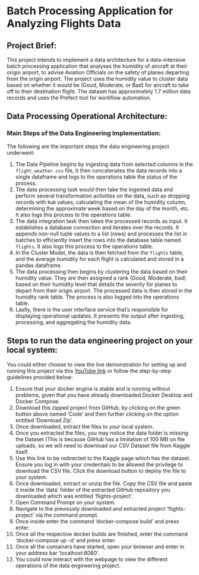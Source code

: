 # Batch Processing Application for Analyzing Flights Data

## Project Brief:
This project intends to implement a data architecture for a data-intensive batch processing application that analyses the humidity of aircraft at their origin airport, to advise Aviation Officials on the safety of planes departing from the origin airport. The project uses the humidity value to cluster data based on whether it would be (Good, Moderate, or Bad) for aircraft to take off to their destination flight. The dataset has approximately 1.7 million data records and uses the Prefect tool for workflow automation.

## Data Processing Operational Architecture:


### Main Steps of the Data Engineering Implementation:

The following are the important steps the data engineering project underwent:  

1. The Data Pipeline begins by ingesting data from selected columns in the `flight_weather.csv` file, it then concatenates the data records into a single dataframe and logs to the operations table the status of the process.
2. The data processing task would then take the ingested data and perform several transformation activities on the data, such as dropping records with `NaN` values, calculating the mean of the humidity column, determining the approximate week based on the day of the month, etc. It also logs this process to the operations table.
3. The data integration task then takes the processed records as input. It establishes a database connection and iterates over the records. It appends non-null tuple values to a list (rows) and processes the list in batches to efficiently insert the rows into the database table named `flights`. It also logs this process to the operations table.
4. In the Cluster Model, the data is then fetched from the `flights` table, and the average humidity for each flight is calculated and stored in a pandas dataframe.
5. The data processing then begins by clustering the data based on their humidity value. They are then assigned a rank (Good, Moderate, bad) based on their humidity level that details the severity for planes to depart from their origin airport. The processed data is then stored in the humidity rank table. The process is also logged into the operations table.
6. Lastly, there is the user interface service that’s responsible for displaying operational updates. It presents the output after ingesting, processing, and aggregating the humidity data.

## Steps to run the data engineering project on your local system:
You could either choose to view the live demonstration for setting up and running this project via this [YouTube link](https://www.youtube.com/watch?v=K6rpIQ7e2CE) or follow the step-by-step guidelines provided below:

1. Ensure that your docker engine is stable and is running without problems, given that you have already downloaded Docker Desktop and Docker Compose.
2. Download this zipped project from GitHub, by clicking on the green button above named ‘Code’ and then further clicking on the option entitled ‘Download Zip’.
3. Once downloaded, extract the files to your local system.
4. Once you extracted the files, you may notice the data folder is missing the Dataset (This is because GitHub has a limitation of 100 MB on file uploads, so we will need to download our CSV Dataset file from Kaggle itself.
5. Use this link to be redirected to the Kaggle page which has the dataset. Ensure you log in with your credentials to be allowed the privilege to download the CSV file. Click the download button to deploy the file to your system.
6. Once downloaded, extract or unzip the file. Copy the CSV file and paste it inside the ‘data’ folder of the extracted GitHub repository you downloaded which was entitled ‘flights-project’.
7. Open Command Prompt on your system.
8. Navigate to the previously downloaded and extracted project ‘flights-project’ via the command prompt.
9. Once inside enter the command ‘docker-compose build’ and press enter.
10. Once all the respective docker builds are finished, enter the command ‘docker-compose up -d’ and press enter.
11. Once all the containers have started, open your browser and enter in your address bar ‘localhost:8080’.
12. You could now interact with the webpage to view the different operations of the data engineering project.

